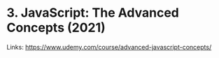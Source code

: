 # 3. JavaScript: The Advanced Concepts (2021)

Links: https://www.udemy.com/course/advanced-javascript-concepts/